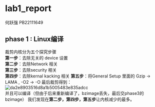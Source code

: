 # lab1_report  
何跃强 PB22111649  
## phase 1 : Linux编译  
裁剪内核分为五个探究步骤  
**第一步**：去除无关的 device 设置  
**第二步**：去除Network 相关  
**第三步**：去除security 相关  
**第四步**：去除kernal kacking 相关
**第五步**：将General Setup 里面的 Gzip -> LAMA , -O2 -> -O
最后裁剪得到：  
![da2e8903516d8a1b5005483e835adcc](https://github.com/YueqiangHe/osh-2024-labs/assets/144820167/7f3aa356-7a8f-41e9-9636-768080b14503)  
并且可以编译（但由于后来重新编译了，bzimage丢失，最后交phase3的bzimage） 
我们发现在**第二步，第四步，第五步**让内核减少的最多。  

